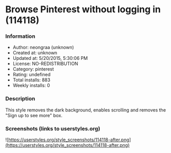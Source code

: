 # Browse Pinterest without logging in (114118)

### Information
- Author: neongraa (unknown)
- Created at: unknown
- Updated at: 5/20/2015, 5:30:06 PM
- License: NO-REDISTRIBUTION
- Category: pinterest
- Rating: undefined
- Total installs: 883
- Weekly installs: 0


### Description
This style removes the dark background, enables scrolling and removes the "Sign up to see more" box.


### Screenshots (links to userstyles.org)
![https://userstyles.org/style_screenshots/114118-after.png](https://userstyles.org/style_screenshots/114118-after.png)


